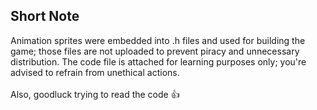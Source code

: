 ## Short Note
Animation sprites were embedded into .h files and used for building the game; those files are not uploaded to prevent piracy and unnecessary distribution.
The code file is attached for learning purposes only; you're advised to refrain from unethical actions.
<br>
<br>
Also, goodluck trying to read the code 👍
